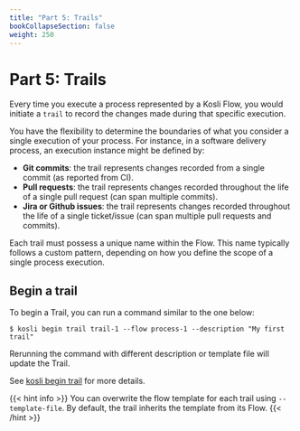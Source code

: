 ```yaml
---
title: "Part 5: Trails"
bookCollapseSection: false
weight: 250
---
```

# Part 5: Trails

Every time you execute a process represented by a Kosli Flow, you would initiate a `trail` to record the changes made during that specific execution.

You have the flexibility to determine the boundaries of what you consider a single execution of your process. For instance, in a software delivery process, an execution instance might be defined by: 

- **Git commits**: the trail represents changes recorded from a single commit (as reported from CI).
- **Pull requests**: the trail represents changes recorded throughout the life of a single pull request (can span multiple commits).
- **Jira or Github issues**: the trail represents changes recorded throughout the life of a single ticket/issue (can span multiple pull requests and commits).

Each trail must possess a unique name within the Flow. This name typically follows a custom pattern, depending on how you define the scope of a single process execution.

## Begin a trail 

To begin a Trail, you can run a command similar to the one below:

```shell
$ kosli begin trail trail-1 --flow process-1 --description "My first trail"
```

Rerunning the command with different description or template file will update the Trail. 

See [kosli begin trail](/client_reference/kosli_begin_trail/) for more details. 

{{< hint info >}}
You can overwrite the flow template for each trail using `--template-file`.
By default, the trail inherits the template from its Flow.
{{< /hint >}}
